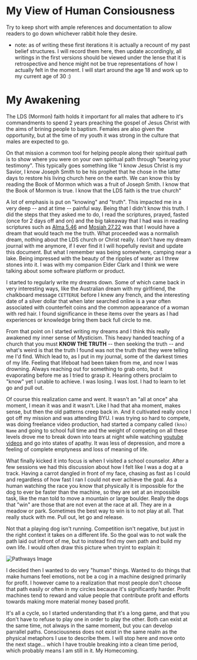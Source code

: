 # My View of Human Consiousness
Try to keep short with ample references and documentation to allow readers to go down whichever rabbit hole they desire.

* note: as of writing these first iterations it is actually a recount of my past belief structures.  I will record them here, then update accordingly, all writings in the first versions should be viewed under the lense that it is retrospective and hence might not be true representations of how I actually felt in the moment.  I will start around the age 18 and work up to my current age of 30 :)

# My Awakening
The LDS (Mormon) faith holds it important for all males that adhere to it's commandments to spend 2 years preaching the gospel of Jesus Christ with the aims of brining people to baptism.  Females are also given the opportunity, but at the time of my youth it was strong in the culture that males are expected to go.

On that mission a common tool for helping people along their spiritual path is to show where you were on your own spiritual path through "bearing your testimony".  This typically goes something like "I know Jesus Christ is my Savior, I know Joseph Smith to be his prophet that he chose in the latter days to restore his living church here on the earth.  We can know this by reading the Book of Mormon which was a fruit of Joseph Smith.  I know that the Book of Mormon is true.  I know that the LDS faith is the true church"

A lot of emphasis is put on "knowing" and "truth".  This impacted me in a very deep -- and at time -- painful way.  Being that I didn't know this truth.  I did the steps that they asked me to do, I read the scriptures, prayed, fasted (once for 2 days off and on) and the big takeaway that I had was in reading scriptures such as [Alma 5.46](https://www.lds.org/scriptures/bofm/alma/5.46?lang=eng#p45) and [Mosiah 27.22](https://www.lds.org/scriptures/bofm/mosiah/27.23?lang=eng#p21) was that I would have a dream that would teach me the truth.  What proceeded was a normalish dream, nothing about the LDS church or Christ really. I don't have my dream journal with me anymore, if I ever find it I will hopefully revisit and update this document.  But what I remember was being somewhere, camping near a lake.  Being impressed with the beauty of the ripples of water as I threw stones into it.  I was with my companion Elder Clark and I think we were talking about some software platform or product.

I started to regularly write my dreams down.  Some of which came back in very interesting ways, like the Australian dream with my girlfriend, the chalkboard message `CETTERUE` before I knew any french, and the interesting date of a silver dollar that when later searched online is a year often associated with counterfeit coins and the common appearance of a woman with red hair.  I found significance in these items over the years as I had experiences or knowledge bring them back full circle to me.

From that point on I started writing my dreams and I think this really awakened my inner sense of Mysticism.  This heavy handed teaching of a church that you must **KNOW THE TRUTH** -- then seeking the truth -- and what's weird is that the truth I found was not the truth that they were telling me I'd find.  Which lead to, as I put in my journal, some of the darkest times of my life.  Feeling that lifeboat had been taken from me, and now I was drowning.  Always reaching out for something to grab onto, but it evaporating before me as I tried to grasp it.  Hearing others proclaim to "know" yet I unable to achieve.  I was losing. I was lost. I had to learn to let go and pull out.

Of course this realization came and went.  It wasn't an "all at once" aha moment, I mean it was and it wasn't.  Like I had that aha moment, makes sense, but then the old patterns creep back in.  And it cultivated really once I got off my mission and was attending BYU.  I was trying so hard to compete, was doing freelance video production, had started a company called `(kno) Name` and going to school full time and the weight of competing on all these levels drove me to break down into tears at night while watching [youtube videos](https://www.youtube.com/watch?v=ahv_1IS7SiE) and go into states of apathy.  It was less of depression, and more a feeling of complete emptyness and loss of meaning of life.

What finally kicked it into focus is when I visited a school counselor.  After a few sessions we had this discussion about how I felt like I was a dog at a track.  Having a carrot dangled in front of my face, chasing as fast as I could and regardless of how fast I ran I could not ever achieve the goal.  As a human watching the race you know that physically it is impossible for the dog to ever be faster than the machine, so they are set at an impossible task, like the man told to move a mountain or large boulder.  Really the dogs that "win" are those that are not even at the race at all.  They are in a meadow or park.  Sometimes the best way to win is to not play at all.  That really stuck with me.  Pull out, let go and release.

Not that a playing dog isn't running.  Competition isn't negative, but just in the right context it takes on a different life.  So the goal was to not walk the path laid out infront of me, but to instead find my own path and build my own life.  I would often draw this picture when tryint to explain it:

![Pathways Image](https://lh3.googleusercontent.com/ThYteYDs7ykDikdvFEBF8WhDN5Iqq7alYjzkh5x_uIdcBQLDBQ1cQebgHvEiFPIyeWBykrU6ETQovcxkpBqbtIXtGCUPuTjYPT5mgCs0nUMZviRc0ELkumElihxV7qovr5Nk50iJEjMBcmOvSR3hNviQbeC9IRP1Cl3elT8fu2-gEX5Eb2sGx2r2ppduSgm2xbnhIxrIRrgwRNa5BJ0TWh1DrXmiGZ3_vodoYyFuokAESEqjjEcFvv1UQV2cXLcvekVdGHCrcVt2UU3WW5gvxLQYrThLlURDV1-0Y9zC-bw36ZoMPC_uuSQTGINjE8lfgNdw_pPK2SLwK97Xk4H2zFzzSTsyEhgf27M2D2z6kNtk6_06LgxnlljMwcdUmAc0XiTWwGBYx2UcC4RKlniNVJEaHhrNLOfyNsQjMt1m0koyRn25Ds2sN36jlfuBclMqPEv80R_4Bdkv0fLxjsW2YQPRQX9Ci2vZS0PASeY4Ed50K2qbgsUISxIEE4IeHFuIKYlM5cAWbW2pQDwpADKKvJsgtPM3Key_MciPZIVxzt6-WZFRQH3Ky0wRYe-akLJkN9NrAWVB9f3oaFRWxIIFKxUPD1i-ojzWyV2ewmnBshybW6Nv0jb1PUovGLL0R4qk46spCiS0gfrkCOWBrqLTQxAJcJKsGbWD=w3360-h1814-no)

I decided then I wanted to do very "human" things.  Wanted to do things that make humans feel emotions, not be a cog in a machine designed primarily for profit.  I however came to a realization that most people don't choose that path easily or often in my circles because it's significantly harder.  Profit machines tend to reward and value people that contribute profit and efforts towards making more material money based profit.  

It's all a cycle, so I started understanding that it's a long game, and that you don't have to refuse to play one in order to play the other.  Both can exist at the same time, not always in the same moment, but you can develop parrallel paths.  Consciousness does not exist in the same realm as the physical metaphors I use to describe them.  I will stop here and move onto the next stage... which I have trouble breaking into a clean time period, which probably means I am still in it. My Homecoming.

